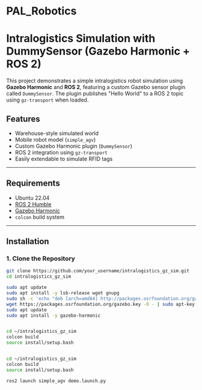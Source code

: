 # PAL_Robotics

# Intralogistics Simulation with DummySensor (Gazebo Harmonic + ROS 2)

This project demonstrates a simple intralogistics robot simulation using **Gazebo Harmonic** and **ROS 2**, featuring a custom Gazebo sensor plugin called `DummySensor`. The plugin publishes "Hello World" to a ROS 2 topic using `gz-transport` when loaded.

## Features

- Warehouse-style simulated world
- Mobile robot model (`simple_agv`)
- Custom Gazebo Harmonic plugin (`DummySensor`)
- ROS 2 integration using `gz-transport`
- Easily extendable to simulate RFID tags

---

## Requirements

- Ubuntu 22.04
- [ROS 2 Humble](https://docs.ros.org/en/humble/Installation.html)
- [Gazebo Harmonic](https://gazebosim.org/docs/harmonic/installation)
- `colcon` build system

---

## Installation

### 1. Clone the Repository

```bash
git clone https://github.com/your_username/intralogistics_gz_sim.git
cd intralogistics_gz_sim

sudo apt update
sudo apt install -y lsb-release wget gnupg
sudo sh -c 'echo "deb [arch=amd64] http://packages.osrfoundation.org/gazebo/ubuntu-stable $(lsb_release -cs) main" > /etc/apt/sources.list.d/gazebo-stable.list'
wget https://packages.osrfoundation.org/gazebo.key -O - | sudo apt-key add -
sudo apt update
sudo apt install -y gazebo-harmonic


cd ~/intralogistics_gz_sim
colcon build
source install/setup.bash


cd ~/intralogistics_gz_sim
colcon build
source install/setup.bash

ros2 launch simple_agv demo.launch.py



  
